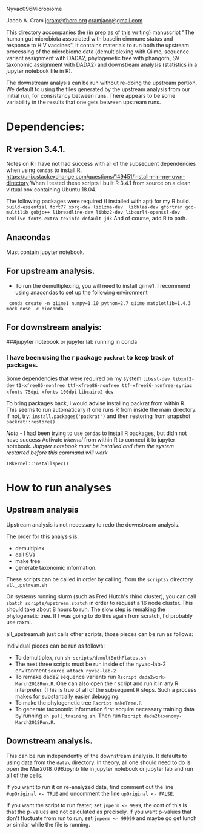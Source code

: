 Nyvac096Microbiome

Jacob A. Cram
jcram@fhcrc.org
cramjaco@gmail.com

This directory accompanies the (in prep as of this writing) manuscript "The human gut microbiota associated with baselin eimmune status and response to HIV vaccines". It contains materials to run both the upstream processing of the microbiome data (demultiplexing with Qiime, sequence variant assignment with DADA2, phylogenetic tree with phangorn, SV taxonomic assignment with DADA2) and downstream analysis (statistics in a jupyter notebook file in R).

The downstream analysis can be run without re-doing the upstream portion. We default to using the files generated by the upstream analysis from our initial run, for consistancy between runs. There appears to be some variability in the results that one gets between upstream runs.


# Dependencies:

## R version 3.4.1. 
Notes on R
I have not had success with all of the subsequent dependencies when using `condas` to install R.
https://unix.stackexchange.com/questions/149451/install-r-in-my-own-directory
When I tested these scripts I built R 3.4.1 from source on a clean virtual box containing Ubuntu 18.04. 

The following packages were required (I installed with apt) for my R build.
`build-essential fort77 xorg-dev liblzma-dev  libblas-dev gfortran gcc-multilib gobjc++ libreadline-dev libbz2-dev libcurl4-openssl-dev texlive-fonts-extra texinfo default-jdk`
And of course, add R to path.

## Anacondas
Must contain jupyter notebook.

## For upstream analysis.
 * To run the demultiplexing, you will need to install qiime1. I recommend using anacondas to set up the following environment
 
` conda create -n qiime1 numpy=1.10 python=2.7 qiime matplotlib=1.4.3 mock nose -c bioconda`


     

## For downstream analyis:
###jupyter notebook or jupyter lab running in conda
 
### I have been using the r package `packrat` to keep track of packages.
Some dependencies that were required on my system 
`libssl-dev libxml2-dev`
`t1-xfree86-nonfree ttf-xfree86-nonfree ttf-xfree86-nonfree-syriac xfonts-75dpi xfonts-100dpi`
`libcairo2-dev`

To bring packages back, I would advise installing packrat from within R.
This seems to run automatically if one runs R from inside the main directory.
If not, try:
`install.packages('packrat')`
and then restoring from snapshot
`packrat::restore()`
 
*Note* - I had been trying to use `condas` to install R packages, but didn not have success 
Activate *irkernel* from within R to connect it to jupyter notebook.
*Jupyter notebook must be installed and then the system restarted before this command will work*

```
IRkernel::installspec()
```


# How to run analyses
## Upstream analysis

Upstream analysis is not necessary to redo the downstream analysis.

The order for this analysis is:
 * demultiplex
 * call SVs
 * make tree
 * generate taxonomic information.

These scripts can be called in order by calling, from the `scripts\` directory
`all_upstream.sh`

On systems running slurm (such as Fred Hutch's rhino cluster), you can call `sbatch scripts/upstream.sbatch` in order to request a 16 node cluster. This should take about 8 hours to run. The slow step is remaking the phylogenetic tree. If I was going to do this again from scratch, I'd probably use raxml.

all_upstream.sh just calls other scripts, those pieces can be run as follows:

Individual pieces can be run as follows:

 * To demultiplex, run `sh scripts/demultBothPlates.sh`
 * The next three scripts must be run inside of the nyvac-lab-2 environment
 `source attach nyvac-lab-2`
 * To remake dada2 sequence varients run `Rscript dada2work-March2018Run.R`. One can also open the r script and run it in any R interpreter. (This is true of all of the subsequent R steps. Such a process makes for substantially easier debugging.
 * To make the phylogenetic tree `Rscript makeTree.R`
 * To generate taxonomic information first acquire necessary training data by running `sh pull_training.sh`. Then run `Rscript dada2taxonomy-March2018Run.R`.

## Downstream analysis.

This can be run independently of the downstream analysis. It defaults to using data from the `data\` directory. In theory, all one should need to do is open the Mar2018_096.ipynb file in jupyter notebook or jupyter lab and run all of the cells.

If you want to run it on re-analyzed data, find comment out the line  `#upOriginal <- TRUE` and uncomment the line `upOriginal <- FALSE`. 

If you want the script to run faster, set `jnperm <- 9999`, the cost of this is that the p-values are not calculated as precisely. If you want p-values that don't fluctuate from run to run, set `jnperm <- 99999` and maybe go get lunch or similar while the file is running.
